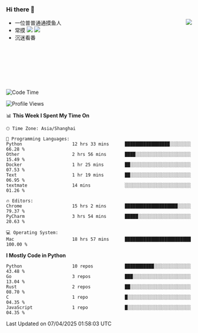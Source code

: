 ### Hi there 👋


<a href="https://github.com/yanlc39">
  <img align="right" src="https://github-readme-stats.vercel.app/api?username=yanlc39&show_icons=true&hide_border=true&icon_color=586069&title_color=a0a9af">
</a>

- 一位普普通通摸鱼人
- 常摸 ![](https://img.shields.io/badge/-Python-3e74a2?style=flat-square&logo=Python&logoColor=fff) ![](https://img.shields.io/badge/-C%2B%2B-brightgreen?style=flat-square)
- 沉迷看番



<br><br><br><br><br><br>


<!--START_SECTION:waka-->
![Code Time](http://img.shields.io/badge/Code%20Time-1%2C042%20hrs%2043%20mins-blue)

![Profile Views](http://img.shields.io/badge/Profile%20Views-0-blue)

📊 **This Week I Spent My Time On** 

```text
🕑︎ Time Zone: Asia/Shanghai

💬 Programming Languages: 
Python                   12 hrs 33 mins      █████████████████░░░░░░░░   66.28 % 
Other                    2 hrs 56 mins       ████░░░░░░░░░░░░░░░░░░░░░   15.49 % 
Docker                   1 hr 25 mins        ██░░░░░░░░░░░░░░░░░░░░░░░   07.53 % 
Text                     1 hr 19 mins        ██░░░░░░░░░░░░░░░░░░░░░░░   06.95 % 
textmate                 14 mins             ░░░░░░░░░░░░░░░░░░░░░░░░░   01.26 % 

🔥 Editors: 
Chrome                   15 hrs 2 mins       ████████████████████░░░░░   79.37 % 
PyCharm                  3 hrs 54 mins       █████░░░░░░░░░░░░░░░░░░░░   20.63 % 

💻 Operating System: 
Mac                      18 hrs 57 mins      █████████████████████████   100.00 % 
```

**I Mostly Code in Python** 

```text
Python                   10 repos            ███████████░░░░░░░░░░░░░░   43.48 % 
Go                       3 repos             ███░░░░░░░░░░░░░░░░░░░░░░   13.04 % 
Rust                     2 repos             ██░░░░░░░░░░░░░░░░░░░░░░░   08.70 % 
C                        1 repo              █░░░░░░░░░░░░░░░░░░░░░░░░   04.35 % 
JavaScript               1 repo              █░░░░░░░░░░░░░░░░░░░░░░░░   04.35 % 
```




 Last Updated on 07/04/2025 01:58:03 UTC
<!--END_SECTION:waka-->
